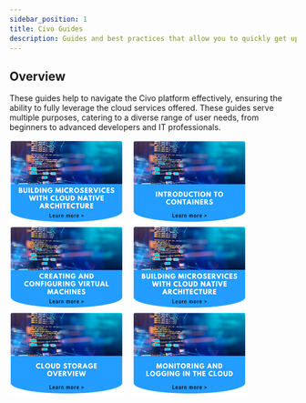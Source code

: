 ```yaml
---
sidebar_position: 1
title: Civo Guides
description: Guides and best practices that allow you to quickly get up and running with Civo infrastructure 
---
```


<head>
  <title>Guides | Civo Documentation</title>
</head>

## Overview

These guides help to navigate the Civo platform effectively, ensuring the ability to fully leverage the cloud services offered. These guides serve multiple purposes, catering to a diverse range of user needs, from beginners to advanced developers and IT professionals.

[![cloudnative-microservices-thumbnail](./images/cloud-native-microservices-guide-thumbnail.png)](./cloudnative-microsvc.md) &nbsp;&nbsp; [![containers-intro-thumbnail](./images/intro-containers-thumbnail.png)](./cloudnative-microsvc.md) &nbsp;&nbsp; [![containers-intro-thumbnail](./images/configure-vm-thumbnail.png)](./cloudnative-microsvc.md) &nbsp;&nbsp; [![containers-intro-thumbnail](./images/cloud-native-microservices-guide-thumbnail.png)](./cloudnative-microsvc.md) &nbsp;&nbsp; [![containers-intro-thumbnail](./images/storage-thumbnail.png)](./cloudnative-microsvc.md) &nbsp;&nbsp; [![containers-intro-thumbnail](./images/logging-thumbnail.png)](./cloudnative-microsvc.md)